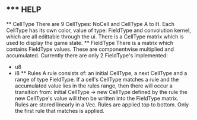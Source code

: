 *** HELP
---
** CellType
There are 9 CellTypes: NoCell and CellType A to H.
Each CellType has its own color, value of type: FieldType and convolution kernel,
which are all edittable through the ui.
There is a CellType matrix which is used to display the game state.
** FieldType
There is a matrix which contains FieldType values.
These are componentwise multiplied and accumulated.
Currently there are only 2 FieldType's implemented:
- u8
- i8
** Rules
A rule consists of: an initial CellType, a next CellType and a range of type FieldType.
If a cell's CellType matches a rule and the accumulated value lies in the rules range,
then there will occur a transition from: initial CellType -> new CellType defined by the rule
the new CellType's value will then be written into the FieldType matrix.
Rules are stored linearly in a Vec.
Rules are applied top to bottom.
Only the first rule that matches is applied.
